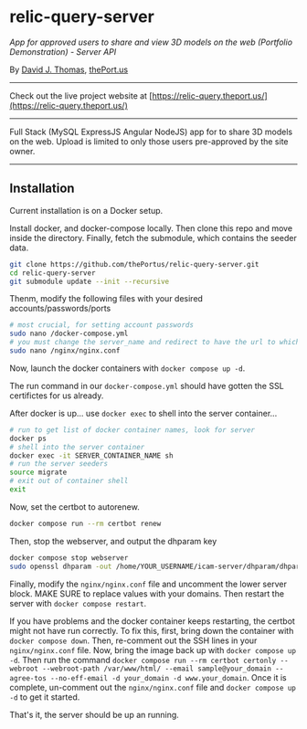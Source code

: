 # relic-query-server

*App for approved users to share and view 3D models on the web (Portfolio Demonstration) - Server API*

By [David J. Thomas](mailto:dave.a.base@gmail.com), [thePort.us](https://thePort.us)

---

Check out the live project website at [https://relic-query.theport.us/](https://relic-query.theport.us/)

---

Full Stack (MySQL ExpressJS Angular NodeJS) app for to share 3D models on the web. Upload is limited
to only those users pre-approved by the site owner.

---

## Installation

Current installation is on a Docker setup.


Install docker, and docker-compose locally. Then clone this repo and move inside the directory. Finally, fetch the submodule, which contains the seeder data.

``` sh
git clone https://github.com/thePortus/relic-query-server.git
cd relic-query-server
git submodule update --init --recursive
```

Thenm, modify the following files with your desired accounts/passwords/ports

``` sh
# most crucial, for setting account passwords
sudo nano /docker-compose.yml
# you must change the server_name and redirect to have the url to which you are deploying
sudo nano /nginx/nginx.conf
```

Now, launch the docker containers with `docker compose up -d`.

The run command in our `docker-compose.yml` should have gotten the SSL certifictes for us already.

After docker is up... use `docker exec` to shell into the server container...

``` sh
# run to get list of docker container names, look for server
docker ps
# shell into the server container
docker exec -it SERVER_CONTAINER_NAME sh
# run the server seeders
source migrate
# exit out of container shell
exit
```

Now, set the certbot to autorenew.

``` sh
docker compose run --rm certbot renew
```

Then, stop the webserver, and output the dhparam key

``` sh
docker compose stop webserver
sudo openssl dhparam -out /home/YOUR_USERNAME/icam-server/dhparam/dhparam-2048.pem 2048
```

Finally, modify the `nginx/nginx.conf` file and uncomment the lower server block. MAKE SURE to replace values with your domains. Then restart the server with `docker compose restart`.

If you have problems and the docker container keeps restarting, the certbot might not have run correctly. To fix this, first, bring down the container with `docker compose down`. Then, re-comment out the SSH lines in your `nginx/nginx.conf` file. Now, bring the image back up with `docker compose up -d`. Then run the command `docker compose run --rm certbot certonly --webroot --webroot-path /var/www/html/ --email sample@your_domain --agree-tos --no-eff-email -d your_domain -d www.your_domain`. Once it is complete, un-comment out the `nginx/nginx.conf` file and `docker compose up -d` to get it started.

That's it, the server should be up an running.
